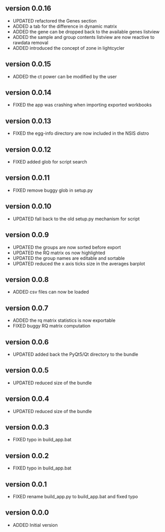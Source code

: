 version 0.0.16
--------------
* UPDATED refactored the Genes section
* ADDED   a tab for the difference in dynamic matrix
* ADDED   the gene can be dropped back to the available genes listview
* ADDED   the sample and group contents listview are now reactive to rawdata removal
* ADDED   introduced the concept of zone in lightcycler

version 0.0.15
--------------
* ADDED   the ct power can be modified by the user

version 0.0.14
--------------
* FIXED   the app was crashing when importing exported workbooks

version 0.0.13
--------------
* FIXED   the egg-info directory are now included in the NSIS distro

version 0.0.12
--------------
* FIXED   added glob for script search

version 0.0.11
--------------
* FIXED   remove buggy glob in setup.py

version 0.0.10
--------------
* UPDATED fall back to the old setup.py mechanism for script

version 0.0.9
--------------
* UPDATED the groups are now sorted before export
* UPDATED the RQ matrix os now highlighted
* UPDATED the group names are editable and sortable
* UPDATED reduced the x axis ticks size in the averages barplot

version 0.0.8
--------------
* ADDED   csv files can now be loaded

version 0.0.7
--------------
* ADDED   the rq matrix statistics is now exportable
* FIXED   buggy RQ matrix computation

version 0.0.6
--------------
* UPDATED added back the PyQt5/Qt directory to the bundle

version 0.0.5
--------------
* UPDATED reduced size of the bundle

version 0.0.4
--------------
* UPDATED reduced size of the bundle

version 0.0.3
--------------
* FIXED   typo in build_app.bat

version 0.0.2
--------------
* FIXED   typo in build_app.bat

version 0.0.1
--------------
* FIXED   rename build_app.py to build_app.bat and fixed typo

version 0.0.0
--------------
* ADDED   Initial version
